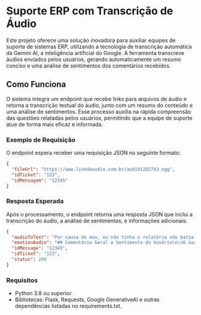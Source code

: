 # Suporte ERP com Transcrição de Áudio

Este projeto oferece uma solução inovadora para auxiliar equipes de suporte de sistemas ERP, utilizando a tecnologia de transcrição automática da Gemini AI, a inteligência artificial do Google. A ferramenta transcreve áudios enviados pelos usuários, gerando automaticamente um resumo conciso e uma análise de sentimentos dos comentários recebidos.

## Como Funciona

O sistema integra um endpoint que recebe links para arquivos de áudio e retorna a transcrição textual do áudio, junto com um resumo do conteúdo e uma análise de sentimentos. Esse processo auxilia na rápida compreensão das questões relatadas pelos usuários, permitindo que a equipe de suporte atue de forma mais eficaz e informada.

### Exemplo de Requisição

O endpoint espera receber uma requisição JSON no seguinte formato:

```json
{
  "fileUrl": "https://www.linkdoaudio.com.br/audi01282743.ogg",
  "idTicket": "123",
  "idMensagem": "12345"
}
```
### Resposta Esperada

Após o processamento, o endpoint retorna uma resposta JSON que inclui a transcrição do áudio, a análise de sentimentos, e informações adicionais:

```json
{
  "audioToText": "Por causa do meu, eu não tinha o relatório não batia com o físico, sempre eu tinha que ir lá e resolver esse negócio lá no inventário, entendeu? Então era por isso que estava acontecendo. Agora o que que eu vou fazer? Eu vou tirar um relatório inteirinho, vou conferir tudo de novo, vou arrumar tudo de novo, meu estoque, aí daqui para frente não vai ter mais como eu, é, não vou conseguir fazer mais inventário, quer dizer, o inventário não vai existir mais, entendeu? Aí acho que vai, agora vai dar certo, mas qualquer coisa eu volto a te ligar, bom? Muito obrigada, viu?",
  "emotionAudio": "## Comentário Geral e Sentimento do Usuário\n\nO áudio descreve a frustração de uma usuária com o sistema ERP, especificamente com divergências entre o relatório de estoque e o estoque físico. Ela relata ter que constantemente corrigir as informações no sistema, o que sugere um problema recorrente e trabalhoso.\n\nPara solucionar o problema, ela decidiu realizar uma revisão completa do estoque, conferindo e atualizando as informações no sistema. A expectativa é que, após essa revisão, o problema seja resolvido e ela não precise mais realizar ajustes manuais no inventário.\n\n## Sentimento\n\nO sentimento predominante no áudio é de **frustração** e **exaustão**. A usuária demonstra estar cansada de ter que lidar com esse problema recorrente no sistema. Apesar disso, também há um tom de **esperança** e **otimismo** em relação à solução que ela encontrou, acreditando que a revisão completa do estoque resolverá o problema definitivamente.",
  "idMessage": "12345",
  "idTicket": "123",
  "status": 200
}
```

### Requisitos
+ Python 3.8 ou superior.
+ Bibliotecas: Flask, Requests, Google GenerativeAI e outras dependências listadas no requirements.txt.

